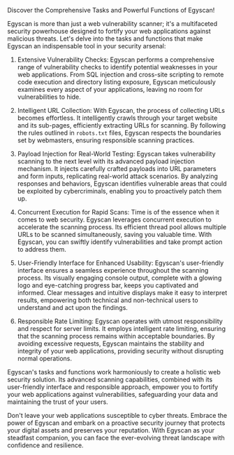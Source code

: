 Discover the Comprehensive Tasks and Powerful Functions of Egyscan!

Egyscan is more than just a web vulnerability scanner; it's a multifaceted security powerhouse designed to fortify your web applications against malicious threats. Let's delve into the tasks and functions that make Egyscan an indispensable tool in your security arsenal:

1. Extensive Vulnerability Checks: Egyscan performs a comprehensive range of vulnerability checks to identify potential weaknesses in your web applications. From SQL injection and cross-site scripting to remote code execution and directory listing exposure, Egyscan meticulously examines every aspect of your applications, leaving no room for vulnerabilities to hide.

2. Intelligent URL Collection: With Egyscan, the process of collecting URLs becomes effortless. It intelligently crawls through your target website and its sub-pages, efficiently extracting URLs for scanning. By following the rules outlined in `robots.txt` files, Egyscan respects the boundaries set by webmasters, ensuring responsible scanning practices.

3. Payload Injection for Real-World Testing: Egyscan takes vulnerability scanning to the next level with its advanced payload injection mechanism. It injects carefully crafted payloads into URL parameters and form inputs, replicating real-world attack scenarios. By analyzing responses and behaviors, Egyscan identifies vulnerable areas that could be exploited by cybercriminals, enabling you to proactively patch them up.

4. Concurrent Execution for Rapid Scans: Time is of the essence when it comes to web security. Egyscan leverages concurrent execution to accelerate the scanning process. Its efficient thread pool allows multiple URLs to be scanned simultaneously, saving you valuable time. With Egyscan, you can swiftly identify vulnerabilities and take prompt action to address them.

5. User-Friendly Interface for Enhanced Usability: Egyscan's user-friendly interface ensures a seamless experience throughout the scanning process. Its visually engaging console output, complete with a glowing logo and eye-catching progress bar, keeps you captivated and informed. Clear messages and intuitive displays make it easy to interpret results, empowering both technical and non-technical users to understand and act upon the findings.

6. Responsible Rate Limiting: Egyscan operates with utmost responsibility and respect for server limits. It employs intelligent rate limiting, ensuring that the scanning process remains within acceptable boundaries. By avoiding excessive requests, Egyscan maintains the stability and integrity of your web applications, providing security without disrupting normal operations.

Egyscan's tasks and functions work harmoniously to create a holistic web security solution. Its advanced scanning capabilities, combined with its user-friendly interface and responsible approach, empower you to fortify your web applications against vulnerabilities, safeguarding your data and maintaining the trust of your users.

Don't leave your web applications susceptible to cyber threats. Embrace the power of Egyscan and embark on a proactive security journey that protects your digital assets and preserves your reputation. With Egyscan as your steadfast companion, you can face the ever-evolving threat landscape with confidence and resilience.
